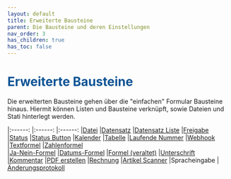 ```yaml
---
layout: default
title: Erweiterte Bausteine
parent: Die Bausteine und deren Einstellungen
nav_order: 3
has_children: true
has_toc: false
---
```


# <span style="color:#0b5394">Erweiterte Bausteine</span>

Die erweiterten Bausteine gehen über die "einfachen" Formular Bausteine hinaus. Hiermit können Listen und
Bausteine verknüpft, sowie Dateien und Stati hinterlegt werden.

|:------:       |:------:               |:------:
|[Datei](/docs/record-spec-settings/grand-child-expanded/file.html)          |[Datensatz](/docs/record-spec-settings/grand-child-expanded/record.html)              |[Datensatz Liste](/docs/record-spec-settings/grand-child-expanded/record-list.html)
|[Freigabe](/docs/record-spec-settings/grand-child-expanded/lock.html)       |[Status](/docs/record-spec-settings/grand-child-expanded/status.html)                 |[Status Button](/docs/record-spec-settings/grand-child-expanded/button-status.html)
|[Kalender](/docs/record-spec-settings/grand-child-expanded/calender.html) |[Tabelle](/docs/record-spec-settings/grand-child-expanded/table.html) |[Laufende Nummer](/docs/record-spec-settings/grand-child-expanded/rolling-number.html) 
|[Webhook](/docs/record-spec-settings/grand-child-expanded/webhook.html)  |[Textformel](/docs/record-spec-settings/grand-child-expanded/textformular.html)  |[Zahlenformel](/docs/record-spec-settings/grand-child-expanded/numberformular.html)   
|[Ja-Nein-Formel](/docs/record-spec-settings/grand-child-expanded/boolformular.html) |[Datums-Formel](/docs/record-spec-settings/grand-child-expanded/dateformular.html) |[Formel (veraltet)](/docs/record-spec-settings/grand-child-expanded/formular.html) 
|[Unterschrift](/docs/record-spec-settings/grand-child-expanded/signature.html) |[Kommentar](/docs/record-spec-settings/grand-child-expanded/comment.html) |[PDF erstellen](/docs/record-spec-settings/grand-child-expanded/create-pdf.html) 
|[Rechnung](/docs/record-spec-settings/grand-child-expanded/invoice.html) |[Artikel Scanner](/docs/record-spec-settings/grand-child-expanded/article-scanner.html) |Spracheingabe 
|[Änderungsprotokoll](/docs/record-spec-settings/grand-child-expanded/change-log.html)